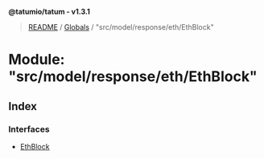 **@tatumio/tatum - v1.3.1**

> [README](../README.md) / [Globals](../globals.md) / "src/model/response/eth/EthBlock"

# Module: "src/model/response/eth/EthBlock"

## Index

### Interfaces

* [EthBlock](../interfaces/_src_model_response_eth_ethblock_.ethblock.md)
